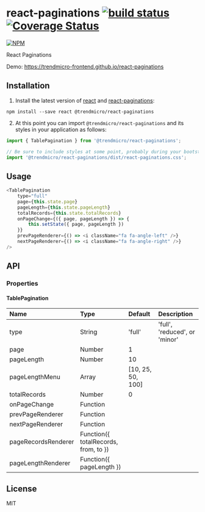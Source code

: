 # react-paginations [![build status](https://travis-ci.org/trendmicro-frontend/react-paginations.svg?branch=master)](https://travis-ci.org/trendmicro-frontend/react-paginations) [![Coverage Status](https://coveralls.io/repos/github/trendmicro-frontend/react-paginations/badge.svg?branch=master)](https://coveralls.io/github/trendmicro-frontend/react-paginations?branch=master)

[![NPM](https://nodei.co/npm/@trendmicro/react-paginations.png?downloads=true&stars=true)](https://nodei.co/npm/@trendmicro/react-paginations/)

React Paginations

Demo: https://trendmicro-frontend.github.io/react-paginations

## Installation

1. Install the latest version of [react](https://github.com/facebook/react) and [react-paginations](https://github.com/trendmicro-frontend/react-paginations):

  ```
  npm install --save react @trendmicro/react-paginations
  ```

2. At this point you can import `@trendmicro/react-paginations` and its styles in your application as follows:

  ```js
  import { TablePagination } from '@trendmicro/react-paginations';

  // Be sure to include styles at some point, probably during your bootstraping
  import '@trendmicro/react-paginations/dist/react-paginations.css';
  ```

## Usage

```js
<TablePagination
    type="full"
    page={this.state.page}
    pageLength={this.state.pageLength}
    totalRecords={this.state.totalRecords}
    onPageChange={({ page, pageLength }) => {
        this.setState({ page, pageLength })
    }}
    prevPageRenderer={() => <i className="fa fa-angle-left" />}
    nextPageRenderer={() => <i className="fa fa-angle-right" />}
/>
```

## API

### Properties

#### TablePagination

<table>
  <thead>
    <tr>
      <th align="left">Name</th>
      <th align="left">Type</th>
      <th align="left">Default</th>
      <th align="left">Description</th>
    </tr>
  </thead>
  <tbody>
    <tr>
      <td>type</td>
      <td>String</td>
      <td>'full'</td>
      <td>'full', 'reduced', or 'minor'</td>
    </tr>
    <tr>
      <td>page</td>
      <td>Number</td>
      <td>1</td>
      <td></td>
    </tr>
    <tr>
      <td>pageLength</td>
      <td>Number</td>
      <td>10</td>
      <td></td>
    </tr>
    <tr>
      <td>pageLengthMenu</td>
      <td>Array</td>
      <td>[10, 25, 50, 100]</td>
      <td></td>
    </tr>
    <tr>
      <td>totalRecords</td>
      <td>Number</td>
      <td>0</td>
      <td></td>
    </tr>
    <tr>
      <td>onPageChange</td>
      <td>Function</td>
      <td></td>
      <td></td>
    </tr>
    <tr>
      <td>prevPageRenderer</td>
      <td>Function</td>
      <td></td>
      <td></td>
    </tr>
    <tr>
      <td>nextPageRenderer</td>
      <td>Function</td>
      <td></td>
      <td></td>
    </tr>
    <tr>
      <td>pageRecordsRenderer</td>
      <td>Function({ totalRecords, from, to })</td>
      <td></td>
      <td></td>
    </tr>
    <tr>
      <td>pageLengthRenderer</td>
      <td>Function({ pageLength })</td>
      <td></td>
      <td></td>
    </tr>
  </tbody>
</table>

## License

MIT
